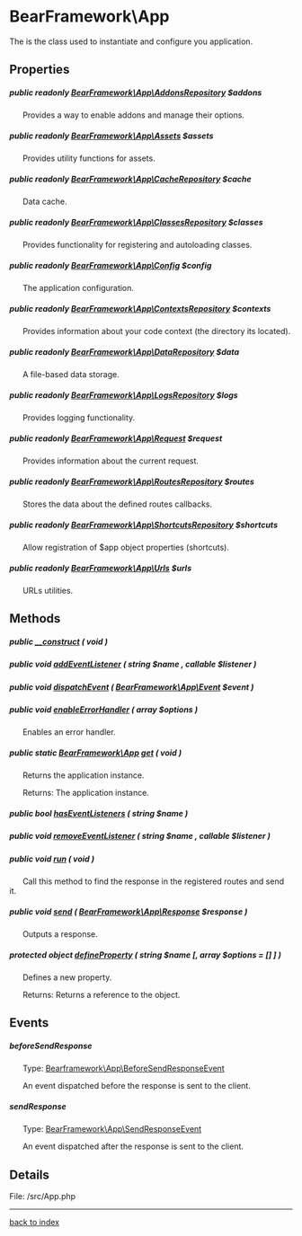 # BearFramework\App

The is the class used to instantiate and configure you application.

## Properties

##### public readonly [BearFramework\App\AddonsRepository](bearframework.app.addonsrepository.class.md) $addons

&nbsp;&nbsp;&nbsp;&nbsp;&nbsp;&nbsp;Provides a way to enable addons and manage their options.

##### public readonly [BearFramework\App\Assets](bearframework.app.assets.class.md) $assets

&nbsp;&nbsp;&nbsp;&nbsp;&nbsp;&nbsp;Provides utility functions for assets.

##### public readonly [BearFramework\App\CacheRepository](bearframework.app.cacherepository.class.md) $cache

&nbsp;&nbsp;&nbsp;&nbsp;&nbsp;&nbsp;Data cache.

##### public readonly [BearFramework\App\ClassesRepository](bearframework.app.classesrepository.class.md) $classes

&nbsp;&nbsp;&nbsp;&nbsp;&nbsp;&nbsp;Provides functionality for registering and autoloading classes.

##### public readonly [BearFramework\App\Config](bearframework.app.config.class.md) $config

&nbsp;&nbsp;&nbsp;&nbsp;&nbsp;&nbsp;The application configuration.

##### public readonly [BearFramework\App\ContextsRepository](bearframework.app.contextsrepository.class.md) $contexts

&nbsp;&nbsp;&nbsp;&nbsp;&nbsp;&nbsp;Provides information about your code context (the directory its located).

##### public readonly [BearFramework\App\DataRepository](bearframework.app.datarepository.class.md) $data

&nbsp;&nbsp;&nbsp;&nbsp;&nbsp;&nbsp;A file-based data storage.

##### public readonly [BearFramework\App\LogsRepository](bearframework.app.logsrepository.class.md) $logs

&nbsp;&nbsp;&nbsp;&nbsp;&nbsp;&nbsp;Provides logging functionality.

##### public readonly [BearFramework\App\Request](bearframework.app.request.class.md) $request

&nbsp;&nbsp;&nbsp;&nbsp;&nbsp;&nbsp;Provides information about the current request.

##### public readonly [BearFramework\App\RoutesRepository](bearframework.app.routesrepository.class.md) $routes

&nbsp;&nbsp;&nbsp;&nbsp;&nbsp;&nbsp;Stores the data about the defined routes callbacks.

##### public readonly [BearFramework\App\ShortcutsRepository](bearframework.app.shortcutsrepository.class.md) $shortcuts

&nbsp;&nbsp;&nbsp;&nbsp;&nbsp;&nbsp;Allow registration of $app object properties (shortcuts).

##### public readonly [BearFramework\App\Urls](bearframework.app.urls.class.md) $urls

&nbsp;&nbsp;&nbsp;&nbsp;&nbsp;&nbsp;URLs utilities.

## Methods

##### public [__construct](bearframework.app.__construct.method.md) ( void )

##### public void [addEventListener](bearframework.app.addeventlistener.method.md) ( string $name , callable $listener )

##### public void [dispatchEvent](bearframework.app.dispatchevent.method.md) ( [BearFramework\App\Event](bearframework.app.event.class.md) $event )

##### public void [enableErrorHandler](bearframework.app.enableerrorhandler.method.md) ( array $options )

&nbsp;&nbsp;&nbsp;&nbsp;&nbsp;&nbsp;Enables an error handler.

##### public static [BearFramework\App](bearframework.app.class.md) [get](bearframework.app.get.method.md) ( void )

&nbsp;&nbsp;&nbsp;&nbsp;&nbsp;&nbsp;Returns the application instance.

&nbsp;&nbsp;&nbsp;&nbsp;&nbsp;&nbsp;Returns: The application instance.

##### public bool [hasEventListeners](bearframework.app.haseventlisteners.method.md) ( string $name )

##### public void [removeEventListener](bearframework.app.removeeventlistener.method.md) ( string $name , callable $listener )

##### public void [run](bearframework.app.run.method.md) ( void )

&nbsp;&nbsp;&nbsp;&nbsp;&nbsp;&nbsp;Call this method to find the response in the registered routes and send it.

##### public void [send](bearframework.app.send.method.md) ( [BearFramework\App\Response](bearframework.app.response.class.md) $response )

&nbsp;&nbsp;&nbsp;&nbsp;&nbsp;&nbsp;Outputs a response.

##### protected object [defineProperty](bearframework.app.defineproperty.method.md) ( string $name [, array $options = [] ] )

&nbsp;&nbsp;&nbsp;&nbsp;&nbsp;&nbsp;Defines a new property.

&nbsp;&nbsp;&nbsp;&nbsp;&nbsp;&nbsp;Returns: Returns a reference to the object.

## Events

##### beforeSendResponse

&nbsp;&nbsp;&nbsp;&nbsp;&nbsp;&nbsp;Type: [Bearframework\App\BeforeSendResponseEvent](bearframework.app.beforesendresponseevent.class.md)

&nbsp;&nbsp;&nbsp;&nbsp;&nbsp;&nbsp;An event dispatched before the response is sent to the client.

##### sendResponse

&nbsp;&nbsp;&nbsp;&nbsp;&nbsp;&nbsp;Type: [BearFramework\App\SendResponseEvent](bearframework.app.sendresponseevent.class.md)

&nbsp;&nbsp;&nbsp;&nbsp;&nbsp;&nbsp;An event dispatched after the response is sent to the client.

## Details

File: /src/App.php

---

[back to index](index.md)

